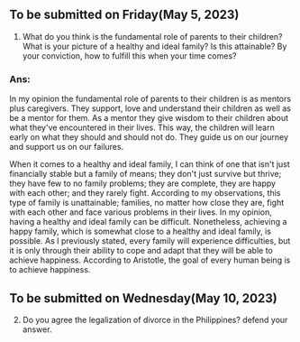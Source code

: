 ## To be submitted on Friday(May 5, 2023)
1. What do you think is the fundamental role of parents to their children? What is your picture of a healthy and ideal family? Is this attainable? By your conviction, how to fulfill this when your time comes?

### Ans:
In my opinion the fundamental role of parents to their children is as mentors plus caregivers. They support, love and understand their children as well as be a mentor for them. As a mentor they give wisdom to their children about what they've encountered in their lives. This way, the children will learn early on what they should and should not do. They guide us on our journey and support us on our failures.

When it comes to a healthy and ideal family, I can think of one that isn't just financially stable but a family of means; they don't just survive but thrive; they have few to no family problems; they are complete, they are happy with each other; and they rarely fight. According to my observations, this type of family is unattainable; families, no matter how close they are, fight with each other and face various problems in their lives. In my opinion, having a healthy and ideal family can be difficult. Nonetheless, achieving a happy family, which is somewhat close to a healthy and ideal family, is possible. As I previously stated, every family will experience difficulties, but it is only through their ability to cope and adapt that they will be able to achieve happiness. According to Aristotle, the goal of every human being is to achieve happiness.

## To be submitted on Wednesday(May 10, 2023)
2. Do you agree the legalization of divorce in the Philippines? defend your answer.